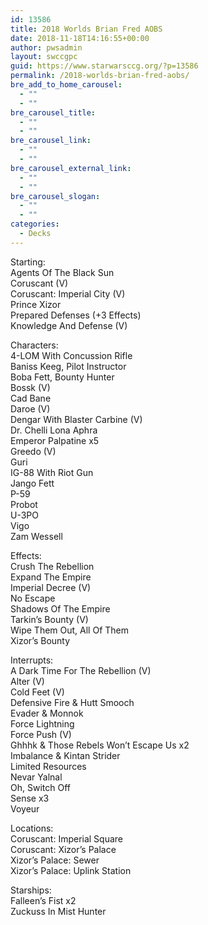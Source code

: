```yaml
---
id: 13586
title: 2018 Worlds Brian Fred AOBS
date: 2018-11-18T14:16:55+00:00
author: pwsadmin
layout: swccgpc
guid: https://www.starwarsccg.org/?p=13586
permalink: /2018-worlds-brian-fred-aobs/
bre_add_to_home_carousel:
  - ""
  - ""
bre_carousel_title:
  - ""
  - ""
bre_carousel_link:
  - ""
  - ""
bre_carousel_external_link:
  - ""
  - ""
bre_carousel_slogan:
  - ""
  - ""
categories:
  - Decks
---
```

Starting:  
Agents Of The Black Sun  
Coruscant (V)  
Coruscant: Imperial City (V)  
Prince Xizor  
Prepared Defenses (+3 Effects)  
Knowledge And Defense (V)

Characters:  
4-LOM With Concussion Rifle  
Baniss Keeg, Pilot Instructor  
Boba Fett, Bounty Hunter  
Bossk (V)  
Cad Bane  
Daroe (V)  
Dengar With Blaster Carbine (V)  
Dr. Chelli Lona Aphra  
Emperor Palpatine x5  
Greedo (V)  
Guri  
IG-88 With Riot Gun  
Jango Fett  
P-59  
Probot  
U-3PO  
Vigo  
Zam Wessell

Effects:  
Crush The Rebellion  
Expand The Empire  
Imperial Decree (V)  
No Escape  
Shadows Of The Empire  
Tarkin&#8217;s Bounty (V)  
Wipe Them Out, All Of Them  
Xizor’s Bounty

Interrupts:  
A Dark Time For The Rebellion (V)  
Alter (V)  
Cold Feet (V)  
Defensive Fire & Hutt Smooch  
Evader & Monnok  
Force Lightning  
Force Push (V)  
Ghhhk & Those Rebels Won&#8217;t Escape Us x2  
Imbalance & Kintan Strider  
Limited Resources  
Nevar Yalnal  
Oh, Switch Off  
Sense x3  
Voyeur

Locations:  
Coruscant: Imperial Square  
Coruscant: Xizor’s Palace  
Xizor’s Palace: Sewer  
Xizor’s Palace: Uplink Station

Starships:  
Falleen&#8217;s Fist x2  
Zuckuss In Mist Hunter
